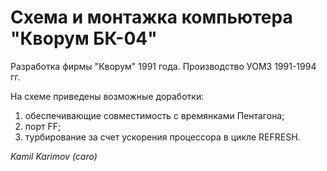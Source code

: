 # Схема и монтажка компьютера "Кворум БК-04"

Разработка фирмы "Кворум" 1991 года.
Производство УОМЗ 1991-1994 гг.

На схеме приведены возможные доработки:

1) обеспечивающие совместимость с времянками Пентагона;
2) порт FF;
3) турбирование за счет ускорения процессора в цикле REFRESH.

*Kamil Karimov (caro)*
